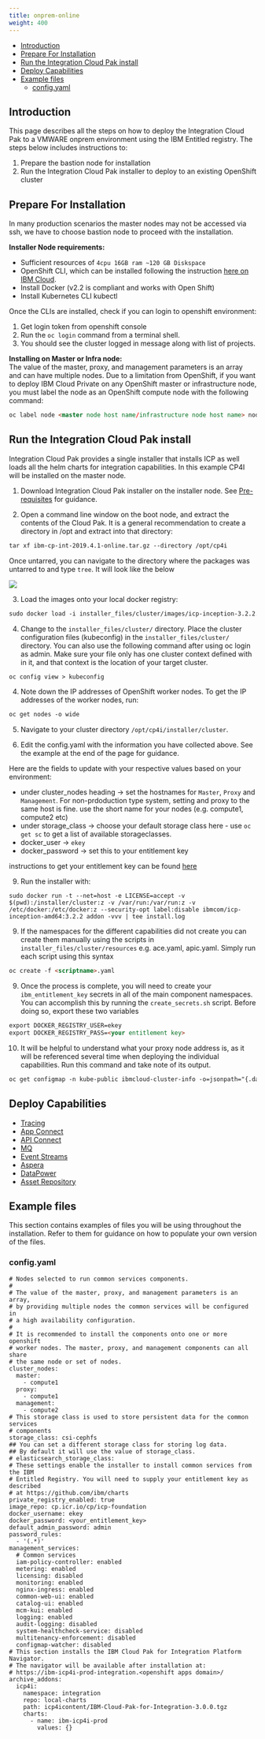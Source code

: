 ```yaml
---
title: onprem-online
weight: 400
---
```


- [Introduction](#introduction)
- [Prepare For Installation](#prepare-for-installation)
- [Run the Integration Cloud Pak install](#run-the-integration-cloud-pak-install)
- [Deploy Capabilities](#deploy-capabilities)
- [Example files](#example-files)
  - [config.yaml](#configyaml)

## Introduction

This page describes all the steps on how to deploy the Integration Cloud Pak to a VMWARE onprem environment using the IBM Entitled registry. The steps below includes instructions to:
1. Prepare the bastion node for installation
2. Run the Integration Cloud Pak installer to deploy to an existing OpenShift cluster


## Prepare For Installation

In many production scenarios the master nodes may not be accessed via ssh, we have to choose bastion node to proceed with the installation. 

**Installer Node requirements:**  
- Sufficient resources of `4cpu 16GB ram ~120 GB Diskspace`
- OpenShift CLI, which can be installed following the instruction [here on IBM Cloud](https://cloud.ibm.com/docs/openshift?topic=openshift-openshift-cli).
- Install Docker (v2.2 is compliant and works with Open Shift)
- Install Kubernetes CLI kubectl 

Once the CLIs are installed, check if you can login to openshift environment:

  1. Get login token from openshift console
  2. Run the `oc login` command from a terminal shell.
  3. You should see the cluster logged in message along with list of projects.
  
**Installing on Master or Infra node:**  
The value of the master, proxy, and management parameters is an array and can have multiple nodes. Due to a limitation from OpenShift, if you want to deploy IBM Cloud Private on any OpenShift master or infrastructure node, you must label the node as an OpenShift compute node with the following command:  
```md
oc label node <master node host name/infrastructure node host name> node-role.kubernetes.io/compute=true
```

## Run the Integration Cloud Pak install

Integration Cloud Pak provides a single installer that installs ICP as well loads all the helm charts for integration capabilities. In this example CP4I will be installed on the master node.

1. Download Integration Cloud Pak installer on the installer node. See [Pre-requisites](../pre-reqs) for guidance.
     
2. Open a command line window on the boot node, and extract the contents of the Cloud Pak. It is a general recommendation to create a directory in /opt and extract into that directory:  
``` md 
tar xf ibm-cp-int-2019.4.1-online.tar.gz --directory /opt/cp4i
```

Once untarred, you can navigate to the directory where the packages was untarred to and type `tree`.  It will look like the below

![]({{site.github.url}}/_content/integration/1.untar-cp4i.png)

3. Load the images onto your local docker registry:
``` md
sudo docker load -i installer_files/cluster/images/icp-inception-3.2.2.tgz
```

4. Change to the `installer_files/cluster/` directory. Place the cluster configuration files (kubeconfig) in the `installer_files/cluster/` directory. You can also use the following command after using oc login as admin.  Make sure your file only has one cluster context defined with in it, and that context is the location of your target cluster.
``` md
oc config view > kubeconfig
```

4. Note down the IP addresses of OpenShift worker nodes. To get the IP addresses of the worker nodes, run:
``` md
oc get nodes -o wide
```  

5. Navigate to your cluster directory `/opt/cp4i/installer/cluster`.  
   
6. Edit the config.yaml with the information you have collected above. See the example at the end of the page for guidance.

Here are the fields to update with your respective values based on your environment:

- under cluster_nodes heading -> set the hostnames for `Master`, `Proxy` and `Management`.  For non-prdoduction type system, setting and proxy to the same host is fine.  use the short name for your nodes (e.g. compute1, compute2 etc)
- under storage_class -> choose your default storage class here - use `oc get sc` to get a list of available storageclasses.
- docker_user -> `ekey`
- docker_password -> set this to your entitlement key

instructions to get your entitlement key can be found [here](https://github.ibm.com/CloudPakOpenContent/cloudpak-entitlement) 

9. Run the installer with:
  ``` 
  sudo docker run -t --net=host -e LICENSE=accept -v $(pwd):/installer/cluster:z -v /var/run:/var/run:z -v /etc/docker:/etc/docker:z --security-opt label:disable ibmcom/icp-inception-amd64:3.2.2 addon -vvv | tee install.log
  ```
9. If the namespaces for the different capabilities did not create you can create them manually using the scripts in `installer_files/cluster/resources` e.g. ace.yaml, apic.yaml.  Simply run each script using this syntax
``` md
oc create -f <scriptname>.yaml
```

9. Once the process is complete, you will need to create your `ibm_entitlement_key` secrets in all of the main component namespaces.  You can accomplish this by running the `create_secrets.sh` script. Before doing so, export these two variables
``` md
export DOCKER_REGISTRY_USER=ekey
export DOCKER_REGISTRY_PASS=<your entitlement key>
```
10. It will be helpful to understand what your proxy node address is, as it will be referenced several time when deploying the individual capabilities.  Run this command and take note of its output.
``` md
oc get configmap -n kube-public ibmcloud-cluster-info -o=jsonpath="{.data.proxy_address}"`
```

## Deploy Capabilities

-  [Tracing](../deploy-tracing)
-  [App Connect](../deploy-integration)
-  [API Connect](../deploy-api-mgmt)
-  [MQ](../deploy-queue-manager)
-  [Event Streams](../deploy-eventstreams)
-  [Aspera](../deploy-fast-file-transfer)
-  [DataPower](../deploy-secure-gateway)
-  [Asset Repository](../deploy-asset-repo)

## Example files

This section contains examples of files you will be using throughout the installation. Refer to them for guidance on how to populate your own version of the files.


### config.yaml
```
# Nodes selected to run common services components.
#
# The value of the master, proxy, and management parameters is an array,
# by providing multiple nodes the common services will be configured in
# a high availability configuration.
#
# It is recommended to install the components onto one or more openshift
# worker nodes. The master, proxy, and management components can all share
# the same node or set of nodes.
cluster_nodes:
  master:
    - compute1
  proxy:
    - compute1
  management:
    - compute2
# This storage class is used to store persistent data for the common services
# components
storage_class: csi-cephfs
## You can set a different storage class for storing log data.
## By default it will use the value of storage_class.
# elasticsearch_storage_class:
# These settings enable the installer to install common services from the IBM
# Entitled Registry. You will need to supply your entitlement key as described
# at https://github.com/ibm/charts
private_registry_enabled: true
image_repo: cp.icr.io/cp/icp-foundation
docker_username: ekey
docker_password: <your_entitlement_key>
default_admin_password: admin
password_rules:
  - '(.*)'
management_services:
  # Common services
  iam-policy-controller: enabled
  metering: enabled
  licensing: disabled
  monitoring: enabled
  nginx-ingress: enabled
  common-web-ui: enabled
  catalog-ui: enabled
  mcm-kui: enabled
  logging: enabled
  audit-logging: disabled
  system-healthcheck-service: disabled
  multitenancy-enforcement: disabled
  configmap-watcher: disabled
# This section installs the IBM Cloud Pak for Integration Platform Navigator.
# The navigator will be available after installation at:
# https://ibm-icp4i-prod-integration.<openshift apps domain>/
archive_addons:
  icp4i:
    namespace: integration
    repo: local-charts
    path: icp4icontent/IBM-Cloud-Pak-for-Integration-3.0.0.tgz
    charts:
      - name: ibm-icp4i-prod
        values: {}
```
